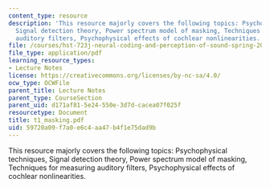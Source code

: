 ```yaml
---
content_type: resource
description: 'This resource majorly covers the following topics: Psychophysical techniques,
  Signal detection theory, Power spectrum model of masking, Techniques for measuring
  auditory filters, Psychophysical effects of cochlear nonlinearities.'
file: /courses/hst-723j-neural-coding-and-perception-of-sound-spring-2005/59720a09f7a0e6c4aa47b4f1e75dad9b_t1_masking.pdf
file_type: application/pdf
learning_resource_types:
- Lecture Notes
license: https://creativecommons.org/licenses/by-nc-sa/4.0/
ocw_type: OCWFile
parent_title: Lecture Notes
parent_type: CourseSection
parent_uid: d171af81-5e24-550e-3d7d-cacea07f025f
resourcetype: Document
title: t1_masking.pdf
uid: 59720a09-f7a0-e6c4-aa47-b4f1e75dad9b
---
```

This resource majorly covers the following topics: Psychophysical techniques, Signal detection theory, Power spectrum model of masking, Techniques for measuring auditory filters, Psychophysical effects of cochlear nonlinearities.